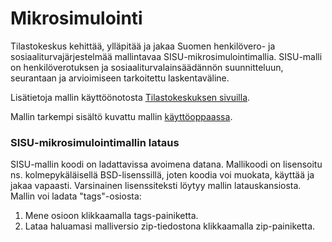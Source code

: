 # Mikrosimulointi
Tilastokeskus kehittää, ylläpitää ja jakaa Suomen henkilövero- ja sosiaaliturvajärjestelmää mallintavaa SISU-mikrosimulointimallia. SISU-malli on henkilöverotuksen ja sosiaaliturvalainsäädännön suunnitteluun, seurantaan ja arvioimiseen tarkoitettu laskentaväline.

Lisätietoja mallin käyttöönotosta [Tilastokeskuksen sivuilla](https://stat.fi/tup/mikrosimulointi/index.html).

Mallin tarkempi sisältö kuvattu mallin [käyttöoppaassa](https://stat.fi/media/uploads/sisu_kasikirja.pdf).

### SISU-mikrosimulointimallin lataus

SISU-mallin koodi on ladattavissa avoimena datana. Mallikoodi on lisensoitu ns. kolmepykäläisellä BSD-lisenssillä, joten koodia voi muokata, käyttää ja jakaa vapaasti. Varsinainen lisenssiteksti löytyy mallin latauskansiosta. Mallin voi ladata "tags"-osiosta:
1. Mene osioon klikkaamalla tags-painiketta.
2. Lataa haluamasi malliversio zip-tiedostona klikkaamalla zip-painiketta.
